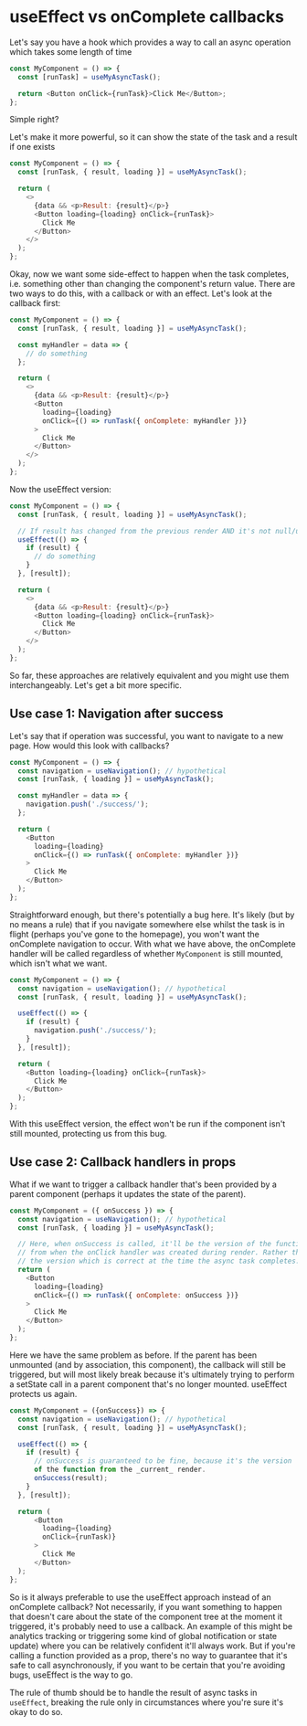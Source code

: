 # useEffect vs onComplete callbacks

Let's say you have a hook which provides a way to call an async operation which takes some length of time

```javascript
const MyComponent = () => {
  const [runTask] = useMyAsyncTask();

  return <Button onClick={runTask}>Click Me</Button>;
};
```

Simple right?

Let's make it more powerful, so it can show the state of the task and a result if one exists

```javascript
const MyComponent = () => {
  const [runTask, { result, loading }] = useMyAsyncTask();

  return (
    <>
      {data && <p>Result: {result}</p>}
      <Button loading={loading} onClick={runTask}>
        Click Me
      </Button>
    </>
  );
};
```

Okay, now we want some side-effect to happen when the task completes, i.e. something other than changing the component's return value. There are two ways to do this, with a callback or with an effect. Let's look at the callback first:

```javascript
const MyComponent = () => {
  const [runTask, { result, loading }] = useMyAsyncTask();

  const myHandler = data => {
    // do something
  };

  return (
    <>
      {data && <p>Result: {result}</p>}
      <Button
        loading={loading}
        onClick={() => runTask({ onComplete: myHandler })}
      >
        Click Me
      </Button>
    </>
  );
};
```

Now the useEffect version:

```javascript
const MyComponent = () => {
  const [runTask, { result, loading }] = useMyAsyncTask();

  // If result has changed from the previous render AND it's not null/undefined, do the thing
  useEffect(() => {
    if (result) {
      // do something
    }
  }, [result]);

  return (
    <>
      {data && <p>Result: {result}</p>}
      <Button loading={loading} onClick={runTask}>
        Click Me
      </Button>
    </>
  );
};
```

So far, these approaches are relatively equivalent and you might use them interchangeably. Let's get a bit more specific.

## Use case 1: Navigation after success

Let's say that if operation was successful, you want to navigate to a new page. How would this look with callbacks?

```javascript
const MyComponent = () => {
  const navigation = useNavigation(); // hypothetical
  const [runTask, { loading }] = useMyAsyncTask();

  const myHandler = data => {
    navigation.push('./success/');
  };

  return (
    <Button
      loading={loading}
      onClick={() => runTask({ onComplete: myHandler })}
    >
      Click Me
    </Button>
  );
};
```

Straightforward enough, but there's potentially a bug here. It's likely (but by no means a rule) that if you navigate somewhere else whilst the task is in flight (perhaps you've gone to the homepage), you won't want the onComplete navigation to occur. With what we have above, the onComplete handler will be called regardless of whether `MyComponent` is still mounted, which isn't what we want.

```javascript
const MyComponent = () => {
  const navigation = useNavigation(); // hypothetical
  const [runTask, { result, loading }] = useMyAsyncTask();

  useEffect(() => {
    if (result) {
      navigation.push('./success/');
    }
  }, [result]);

  return (
    <Button loading={loading} onClick={runTask}>
      Click Me
    </Button>
  );
};
```

With this useEffect version, the effect won't be run if the component isn't still mounted, protecting us from this bug.

## Use case 2: Callback handlers in props

What if we want to trigger a callback handler that's been provided by a parent component (perhaps it updates the state of the parent).

```javascript
const MyComponent = ({ onSuccess }) => {
  const navigation = useNavigation(); // hypothetical
  const [runTask, { loading }] = useMyAsyncTask();

  // Here, when onSuccess is called, it'll be the version of the function
  // from when the onClick handler was created during render. Rather than
  // the version which is correct at the time the async task completes.
  return (
    <Button
      loading={loading}
      onClick={() => runTask({ onComplete: onSuccess })}
    >
      Click Me
    </Button>
  );
};
```

Here we have the same problem as before. If the parent has been unmounted (and by association, this component), the callback will still be triggered, but will most likely break because it's ultimately trying to perform a setState call in a parent component that's no longer mounted. useEffect protects us again.

```javascript
const MyComponent = ({onSuccess}) => {
  const navigation = useNavigation(); // hypothetical
  const [runTask, { result, loading }] = useMyAsyncTask();

  useEffect(() => {
    if (result) {
      // onSuccess is guaranteed to be fine, because it's the version
      of the function from the _current_ render.
      onSuccess(result);
    }
  }, [result]);

  return (
      <Button
        loading={loading}
        onClick={runTask)}
      >
        Click Me
      </Button>
  );
};
```

So is it always preferable to use the useEffect approach instead of an onComplete callback? Not necessarily, if you want something to happen that doesn't care about the state of the component tree at the moment it triggered, it's probably need to use a callback. An example of this might be analytics tracking or triggering some kind of global notification or state update) where you can be relatively confident it'll always work. But if you're calling a function provided as a prop, there's no way to guarantee that it's safe to call asynchronously, if you want to be certain that you're avoiding bugs, useEffect is the way to go.

The rule of thumb should be to handle the result of async tasks in `useEffect`, breaking the rule only in circumstances where you're sure it's okay to do so.
